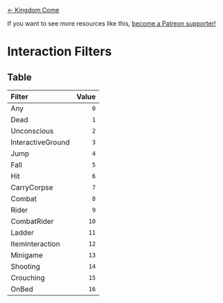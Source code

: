 <!-- TITLE: Interaction Filters -->

[&larr; Kingdom Come](/kingdomcome)

If you want to see more resources like this, [become a Patreon supporter!](https://www.patreon.com/fireundubh) 

# Interaction Filters
## Table

Filter | Value
:--- | ---:
Any | `0`
Dead | `1`
Unconscious | `2`
InteractiveGround | `3`
Jump | `4`
Fall | `5`
Hit | `6`
CarryCorpse | `7`
Combat | `8`
Rider | `9`
CombatRider | `10`
Ladder | `11`
ItemInteraction | `12`
Minigame | `13`
Shooting | `14`
Crouching | `15`
OnBed | `16`

